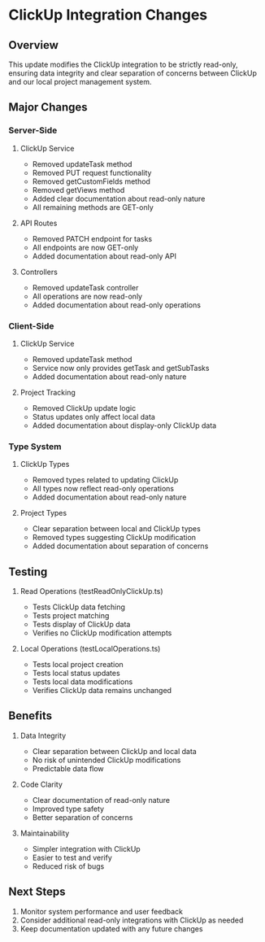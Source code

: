 # ClickUp Integration Changes

## Overview
This update modifies the ClickUp integration to be strictly read-only, ensuring data integrity and clear separation of concerns between ClickUp and our local project management system.

## Major Changes

### Server-Side
1. ClickUp Service
   - Removed updateTask method
   - Removed PUT request functionality
   - Removed getCustomFields method
   - Removed getViews method
   - Added clear documentation about read-only nature
   - All remaining methods are GET-only

2. API Routes
   - Removed PATCH endpoint for tasks
   - All endpoints are now GET-only
   - Added documentation about read-only API

3. Controllers
   - Removed updateTask controller
   - All operations are now read-only
   - Added documentation about read-only operations

### Client-Side
1. ClickUp Service
   - Removed updateTask method
   - Service now only provides getTask and getSubTasks
   - Added documentation about read-only nature

2. Project Tracking
   - Removed ClickUp update logic
   - Status updates only affect local data
   - Added documentation about display-only ClickUp data

### Type System
1. ClickUp Types
   - Removed types related to updating ClickUp
   - All types now reflect read-only operations
   - Added documentation about read-only nature

2. Project Types
   - Clear separation between local and ClickUp types
   - Removed types suggesting ClickUp modification
   - Added documentation about separation of concerns

## Testing
1. Read Operations (testReadOnlyClickUp.ts)
   - Tests ClickUp data fetching
   - Tests project matching
   - Tests display of ClickUp data
   - Verifies no ClickUp modification attempts

2. Local Operations (testLocalOperations.ts)
   - Tests local project creation
   - Tests local status updates
   - Tests local data modifications
   - Verifies ClickUp data remains unchanged

## Benefits
1. Data Integrity
   - Clear separation between ClickUp and local data
   - No risk of unintended ClickUp modifications
   - Predictable data flow

2. Code Clarity
   - Clear documentation of read-only nature
   - Improved type safety
   - Better separation of concerns

3. Maintainability
   - Simpler integration with ClickUp
   - Easier to test and verify
   - Reduced risk of bugs

## Next Steps
1. Monitor system performance and user feedback
2. Consider additional read-only integrations with ClickUp as needed
3. Keep documentation updated with any future changes
